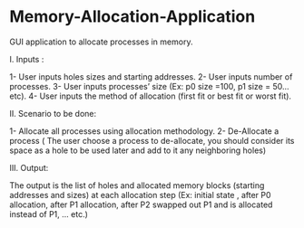 # Memory-Allocation-Application
GUI application to allocate processes in memory.

I. Inputs :

1- User inputs holes sizes and starting addresses.
2- User inputs number of processes.
3- User inputs processes’ size (Ex: p0 size =100, p1 size = 50... etc).
4- User inputs the method of allocation (first fit or best fit or worst fit).

II. Scenario to be done:

1- Allocate all processes using allocation methodology.
2- De-Allocate a process ( The user choose a process to de-allocate, you should consider its
   space as a hole to be used later and add to it any neighboring holes)
   
III. Output:

The output is the list of holes and allocated memory blocks (starting addresses and sizes) at
each allocation step (Ex: initial state , after P0 allocation, after P1 allocation, after P2 swapped
out P1 and is allocated instead of P1, ... etc.)
